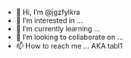 - 👋 Hi, I’m @jgzfylkra
- 👀 I’m interested in ...
- 🌱 I’m currently learning ...
- 💞️ I’m looking to collaborate on ...
- 📫 How to reach me ...
AKA     tabl1
<!---
jgzfylkra/jgzfylkra is a ✨ special ✨ repository because its `README.md` (this file) appears on your GitHub profile.
You can click the Preview link to take a look at your changes.
--->

